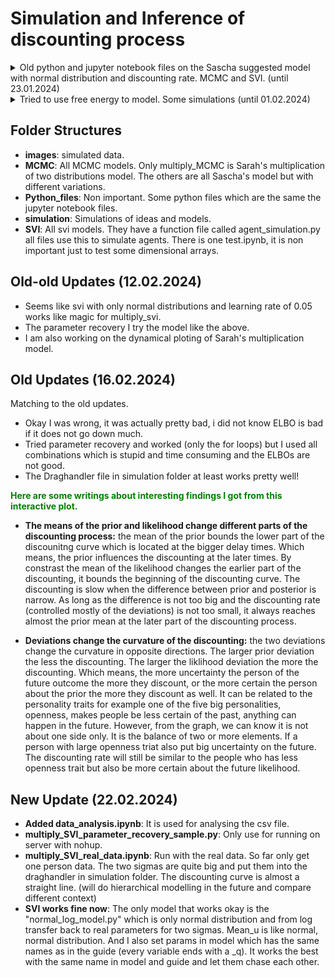 # Simulation and Inference of discounting process

<details>
  <summary markdown="span">Old python and jupyter notebook files on the Sascha suggested model with normal distribution and discounting rate. MCMC and SVI. (until 23.01.2024) </summary>

I stopped writing jupyter notebook and normal python files at the same time. Too much work... even though I do not like how mess jupyter notebook is... I guess it is just me that's messy. BUT I will go back to python files after everything works. 
## Basic Hyperbolic Model (MCMC)
- **basic_hyperbolic_MCMC_agent.py**: The Agent has a behaviour of estimating the large later (LL) value 
and then generate actions by sampling from the distribution and comparing 
with the small earlier (SS) value.  <br/><br/> _Updates on 1/3/2024_: The estimation behaviour is changed to get the cdf of the normal distribution to get the possibility of choosing the large later one, and then a Bernoulli distribution determines if this action will be choosing the early one or the later one. 

- **basic_hyperbolic_MCMC_sim.py**: Mostly about creating the conditions of the choice, including the early smaller value, large later value and the delay time. And generate artifical choices under the discounting rate of 1/16 and estimation deviation of 4.

- **basic_hyperbolic_MCMC_inference.py**: Created a non-hierarchical model as picture shown below. Discounting rate and the deviation are sampled and it is pretty much the same as the agent behaviour, expect for using the generated data from the simulation for observations. <br/><br/>

- **basic_MCMC.ipynb**: Just a combination of all three files above in jupyter notebook, in case anyone likes to use jupyter notebook. And the results are shown as well.
_Note: The Binomial is used as a Bernoulli. (I think it is the same with only one decision.)_


![picture for the most basic and plain model](/images/plain.png)


## Hyperbolic Model with Prior Estimation (MCMC)
Reference paper: https://doi.org/10.1038/s41467-020-16852-y

- **paper2020_hyperbolic_MCMC_agent.py**: This agent follows a discounting rate of division of estimation variation (noise) and prior variation. Only the estimation function is a bit different and the agent also has another property of mean of the prior but so far I do not know where I should put it in the estimation function. 

- **paper2020_hyperbolic_MCMC_sim.py**: It is the same as the basic hyperbolic only with different import agent file.

- **paper2020_hyperbolic_MCMC_inference.py**: The model and the agent initialise parameters are different. The mean of prior is set to zero for now. The model is changed same as the agent estimation function.

- **paper2020_MCMC.ipynb**:
Same as basic model, just a jupyter notebook of the file combination. 

## Estimation variance changes with time (MCMC)
Idea from Ben and also from the paper https://doi.org/10.1038/s41467-020-16852-y. The estimation variance changes linearly with the delay.

- **basic_estimate_linear_MCMC.ipynb**: Cannot say this inference is behaving nicely. The discounting rate is pretty stable as before but the initial and increase rate do not have proper results. (01.10.2024) I just changed the sample distributions of init_dev and dev_rate from HalfCauchy to both Gamma distributions. They look better now. But it still is not better than the former. 🤨 Question 🤨: I guess the distribution choosing does determine a lot about the posterior distribution. But how do I know what to choose if I know almost nothing about the prior? (11.01.2024)

- **basic_estimate_exponen_MCMC.ipynb**: I am getting bored of this...
- **paper2020_estimate_linear_MCMC.ipynb**: Same as above.

Overall I think it is very important to generate good simulated data otherwise MCMC can not get good confidence. However, how to the parameters to generate good data needs guessing and trying and I am bored so let me just do something else for a while. (11.01.2024)

---
(More complicated model will be added in the future. Guys, I did it! I ran the basic_hyperbolic model and paper2020_hyperblic model. They work!)


## Basic Hyperbolic Model (SVI) (get helped from Sia)
- **basic_hyperbolic_SVI.ipynb**: I can never make svi work, with my own guide the elbo does not even decrease, I have to use auto guide which is called "auto_g" then it goes down but only to a certain extent. It stoppped at around 925. You can see that in this file. (09.01.2024) False alarm everyone it actually works! (10.01.2024)

</details>

<details>
  <summary markdown="span">Tried to use free energy to model. Some simulations (until 01.02.2024) </summary>
  
## New stuffs about generative model and free energy
- **graph_of_dep**: tested the influence of some independently changed variables on the choosing possibility. Results see images:
![delay](/images/delay.png)
![estimation_variance](/images/es_var.png)
![prior_variance](/images/prior_dev.png)
![prior_mean](/images/prior_mean.png)

</details>

## Folder Structures
- **images**: simulated data.
- **MCMC**: All MCMC models. Only multiply_MCMC is Sarah's multiplication of two distributions model. The others are all Sascha's model but with different variations.
- **Python_files**: Non important. Some python files which are the same the jupyter notebook files.
- **simulation**: Simulations of ideas and models.
- **SVI**: All svi models. They have a function file called agent_simulation.py all files use this to simulate agents. There is one test.ipynb, it is non important just to test some dimensional arrays. 

## Old-old Updates (12.02.2024)
- Seems like svi with only normal distributions and learning rate of 0.05 works like magic for multiply_svi. 
- The parameter recovery I try the model like the above. 
- I am also working on the dynamical ploting of Sarah's multiplication model. 

## Old Updates (16.02.2024)
Matching to the old updates.
- Okay I was wrong, it was actually pretty bad, i did not know ELBO is bad if it does not go down much.
- Tried parameter recovery and worked (only the for loops) but I used all combinations which is stupid and time consuming and the ELBOs are not good. 
- The Draghandler file in simulation folder at least works pretty well! 

<span style="color:green"> **Here are some writings about interesting findings I got from this interactive plot.**</span>

- **The means of the prior and likelihood change different parts of the discounting process:** the mean of the prior bounds the lower part of the discounitng curve which is located at the bigger delay times. Which means, the prior influences the discounting at the later times. By constrast the mean of the likelihood changes the earlier part of the discounting, it bounds the beginning of the discounting curve.  The discounting is slow when the difference between prior and posterior is narrow. As long as the difference is not too big and the discounting rate (controlled mostly of the deviations) is not too small, it always reaches almost the prior mean at the later part of the discounting process. 

- **Deviations change the curvature of the discounting:** the two deviations change the curvature in opposite directions. The larger prior deviation the less the discounting. The larger the liklihood deviation the more the discounting. Which means, the more uncertainty the person of the future outcome the more they discount, or the more certain the person about the prior the more they discount as well. It can be related to the personality traits for example one of the five big personalities,  openness, makes people be less certain of the past, anything can happen in the future. However, from the graph, we can know it is not about one side only. It is the balance of two or more elements. If a person with large openness triat also put big uncertainty on the future. The discounting rate will still be similar to the people who has less openness trait but also be more certain about the future likelihood. 

## New Update (22.02.2024)
- **Added data_analysis.ipynb**: It is used for analysing the csv file.
- **multiply_SVI_parameter_recovery_sample.py**: Only use for running on server with nohup.
- **multiply_SVI_real_data.ipynb**: Run with the real data. So far only get one person data. The two sigmas are quite big and put them into the draghandler in simulation folder. The discounting curve is almost a straight line. (will do hierarchical modelling in the future and compare different context)
- **SVI works fine now**: The only model that works okay is the "normal_log_model.py" which is only normal distribution and from log transfer back to real parameters for two sigmas. Mean_u is like normal, normal distribution. And I also set params in model which has the same names as in the guide (every variable ends with a _q). It works the best with the same name in model and guide and let them chase each other. 




